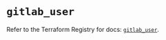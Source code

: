 # `gitlab_user`

Refer to the Terraform Registry for docs: [`gitlab_user`](https://registry.terraform.io/providers/gitlabhq/gitlab/16.9.1/docs/resources/user).
